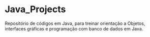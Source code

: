 # Java_Projects


Repositório de códigos em Java, para treinar orientação a Objetos,
interfaces gráficas e programação com banco de dados em Java.